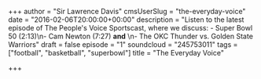 +++
author = "Sir Lawrence Davis"
cmsUserSlug = "the-everyday-voice"
date = "2016-02-06T20:00:00+00:00"
description = "Listen to the latest episode of The People's Voice Sportscast, where we discuss: - Super Bowl 50 (2:13)\n- Cam Newton (7:27) **and** \n- The OKC Thunder vs. Golden State Warriors"
draft = false
episode = "1"
soundcloud = "245753011"
tags = ["football", "basketball", "superbowl"]
title = "The Everyday Voice"

+++
